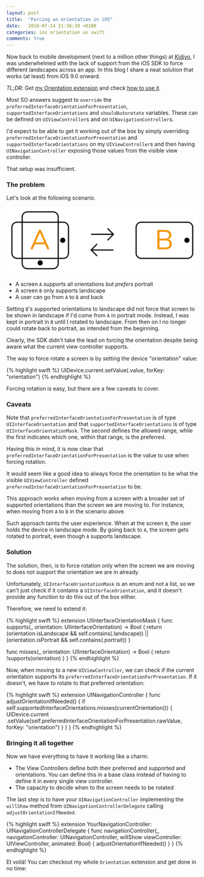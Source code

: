 ```yaml
---
layout: post
title:  "Forcing an orientation in iOS"
date:   2018-07-14 21:36:39 +0100
categories: ios orientation ux swift
comments: true
---
```


Now back to mobile development (next to a million other things) at [Kidiyo](kidiyo.com),
I was underwhelmed with the lack of support from the iOS SDK to force different
landscapes across an app. In this blog I share a neat solution that works (at
least) from iOS 9.0 onward.

_TL;DR_: Get [my Orientation extension](https://gist.github.com/NunoAlexandre/a0cd5af9a5c1ea1933baf8a3c6b426f0)
and check [how to use it](#bringing-it-all-together).

Most SO answers suggest to `override` the `preferredInterfaceOrientationForPresentation`,
`supportedInterfaceOrientations` and `shouldAutorotate` variables. These can be
defined on `UIViewController`s and on `UINavigationController`s.

I'd expect to be able to get it working out of the box by simply overriding
`preferredInterfaceOrientationForPresentation` and `supportedInterfaceOrientations`
on my `UIViewController`s and then having `UINavigationController` exposing those
values from the visible view controller.

That setup was insufficient.

### The problem

Let's look at the following scenario.

<img src="/images/rotation-scenario.svg"/>


- A screen `A` _supports_ all orientations but _prefers_ portrait
- A screen `B` only supports landscape
- A user can go from `A` to `B` and back

Setting `B`'s supported orientations to landscape did not force that screen
to be shown in landscape if I'd come from `A` in portrait mode. Instead, I was
kept in portrait in `B` until I rotated to landscape. From then on I no longer
could rotate back to portrait, as intended from the beginning.

Clearly, the SDK didn't take the lead on forcing the orientation despite being
aware what the current view controller supports.

The way to force rotate a screen is by setting the device "orientation" value:

{% highlight swift %}
UIDevice.current.setValue(<UIInterfaceOrientation>.value,
                          forKey: "orientation")
{% endhighlight %}

Forcing rotation is easy, but there are a few caveats to cover.

### Caveats

Note that `preferredInterfaceOrientationForPresentation` is of type
`UIInterfaceOrientation` and that `supportedInterfaceOrientations` is of type
`UIInterfaceOrientationMask`. The second defines the allowed range, while the
first indicates which one, within that range, is the preferred.

Having this in mind, it is now clear that `preferredInterfaceOrientationForPresentation`
is the value to use when forcing rotation.

It would seem like a good idea to always force the orientation to be what the
visible `UIViewController` defined `preferredInterfaceOrientationForPresentation` to be.

This approach works when moving from a screen with a broader set of supported orientations
than the screen we are moving to. For instance, when moving from `A` to `B` in the
scenario above.

Such approach taints the user experience. When at the screen `B`, the user holds
the device in landscape mode. By going back to `A`,  the screen
gets rotated to portrait, even though `A` supports landscape.

### Solution

The solution, then, is to force rotation only when the screen we are moving to does
not support the orientation we are in already.

Unfortunately, `UIInterfaceOrientationMask` is an enum and not a list, so we can't just
check if it contains a `UIInterfaceOrientation`, and it doesn't provide any function
to do this out of the box either.

Therefore, we need to extend it:

{% highlight swift %}
extension UIInterfaceOrientationMask {
  func supports(_ orientation: UIInterfaceOrientation) -> Bool {
    return (orientation.isLandscape && self.contains(.landscape))
        || (orientation.isPortrait && self.contains(.portrait))
  }

  func misses(_ orientation: UIInterfaceOrientation) -> Bool {
    return !supports(orientation)
  }
}
{% endhighlight %}

Now, when moving to a new `UIViewController`, we can check if the current
orientation supports its `preferredInterfaceOrientationForPresentation`. If it
doesn't, we have to rotate to that preferred orientation:

{% highlight swift %}
extension UINavigationController {
  func adjustOrientationIfNeeded() {
   if self.supportedInterfaceOrientations.misses(currentOrientation()) {
     UIDevice.current
       .setValue(self.preferredInterfaceOrientationForPresentation.rawValue,
                 forKey: "orientation")
   }
 }
}
{% endhighlight %}

### Bringing it all together

Now we have everything to have it working like a charm:

- The View Controllers define both their preferred and supported and orientations.
  You can define this in a base class instead of having to define it in every single view controller.
- The capacity to decide when to the screen needs to be rotated

The last step is to have your `UINavigationController` implementing the `willShow`
method from `UINavigationControllerDelegate` calling `adjustOrientationIfNeeded`.

{% highlight swift %}
extension YourNavigationController: UINavigationControllerDelegate {
  func navigationController(_ navigationController: UINavigationController,
                            willShow viewController: UIViewController,
                            animated: Bool)
  {
    adjustOrientationIfNeeded()
  }
}
{% endhighlight %}

Et voilá! You can checkout my whole `Orientation` extension and get done in no time:

<script src="https://gist.github.com/NunoAlexandre/a0cd5af9a5c1ea1933baf8a3c6b426f0.js"></script>
